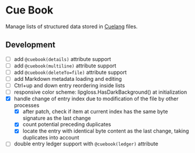 # Cue Book

Manage lists of structured data stored in [Cuelang](https://cuelang.org/) files.

## Development

- [ ] add `@cuebook(details)` attribute support
- [ ] add `@cuebook(multiline)` attribute support
- [ ] add `@cuebook(deleteTo=file)` attribute support
- [ ] add Markdown metadata loading and editing
- [ ] Ctrl+up and down entry reordering inside lists
- [ ] responsive color scheme: lipgloss.HasDarkBackground() at initialization
- [x] handle change of entry index due to modification of the file by other processes
    - [x] after patch, check if item at current index has the same byte signature as the last change
    - [x] count potential preceding duplicates
    - [x] locate the entry with identical byte content as the last change, taking duplicates into account
- [ ] double entry ledger support with `@cuebook(ledger)` attribute

